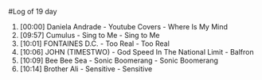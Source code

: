 #Log of 19 day

1. [00:00] Daniela Andrade - Youtube Covers - Where Is My Mind
1. [09:57] Cumulus - Sing to Me - Sing to Me
1. [10:01] FONTAINES D.C. - Too Real - Too Real
1. [10:06] JOHN (TIMESTWO) - God Speed In The National Limit - Balfron
1. [10:09] Bee Bee Sea - Sonic Boomerang - Sonic Boomerang
1. [10:14] Brother Ali - Sensitive - Sensitive
